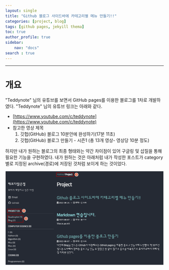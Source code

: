```yaml
---
layout: single
title: "Github 블로그 사이드바에 카테고리별 메뉴 만들기!!"
categories: [project, blog]
tags: [github pages, jekyill thema]
toc: true
author_profile: true
sidebar:
    nav: "docs"
search : true
---
```






------

  

# 개요

"Teddynote" 님의 유튜브를 보면서 GitHub pages를 이용한 블로그를 1차로 개발하였다. "Teddynote" 님의 유튜브 링크는 아래와 같다.



- [https://www.youtube.com/c/teddynote](https://www.youtube.com/c/teddynote)
- 참고한 영상 제목
  1. 깃헙(GitHub) 블로그 10분안에 완성하기(17분 11초)
  2. 깃헙(GitHub) 블로그 만들기 - 시즌1 (총 13개 영상- 영상당 10분 정도)



하지만 내가 원하는 블로그의 최종 형태와는 약간 차이점이 있어 구글링 및 삽질을 통해 필요한 기능을 구현하였다. 내가 원하는 것은 아래처럼 내가 작성한 포스트가 category 별로 지정된 archive(경로)에 저장된 것처럼 보이게 하는 것이었다.

![00_project_category](../../../images/2022-08-24-000/00_project_category.png)
